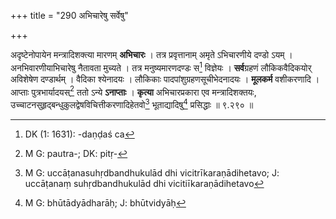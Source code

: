 +++
title = "290 अभिचारेषु सर्वेषु"

+++


[^७१५]:
     M G: cānāpteḥ; J: vānāptaiḥ

अदृष्टेनोपायेन मन्त्रादिशक्त्या मारणम् **अभिचारः** । तत्र प्रवृत्तानाम् अमृते ऽभिचारणीये दण्डो ऽयम् । अनभिवारणीयाभिचारेषु नैतावता मुच्यते । तत्र मनुष्यमारणदण्डः स[^७१६] विज्ञेयः । **सर्व**ग्रहणं लौकिकवैदिकयोर् अविशेषेण दण्डार्थम् । वैदिका श्येनादयः । लौकिकाः पादपांशुग्रहणसूचीभेदनादयः । **मूलकर्म** वशीकरणादि । आप्ताः पुत्रभार्यादयस्[^७१७] ततो ऽन्ये **ऽनाप्ताः** । **कृत्या** अभिचारप्रकारा एव मन्त्रादिशक्तयः, उच्चाटनसुहृद्बन्धुकुलद्वेषविचित्तीकरणादिहेतवो[^७१८] भूताद्यादिषु[^७१९] प्रसिद्धाः ॥ ९.२९० ॥


[^७१९]:
     M G: bhūtādyādharāḥ; J: bhūtvidyāḥ


[^७१८]:
     M G: uccāṭanasuhṛdbandhukulād dhi vicitrīkaraṇādihetavo; J: uccāṭanaṃ suhṛdbandhukulād dhi vicitiīkaraṇādihetavo


[^७१७]:
     M G: pautra-; DK: pitṛ-


[^७१६]:
     DK (1: 1631): -daṇḍaś ca